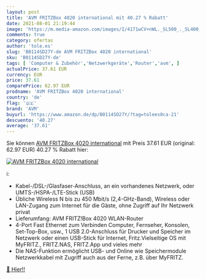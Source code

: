 ```yaml
---
layout: post
title: 'AVM FRITZBox 4020 international mit 40.27 % Rabatt'
date: 2021-08-01 21:19:44
image: 'https://m.media-amazon.com/images/I/4171wCV+nWL._SL500_._SL400_.jpg'
comments: true
category: ofertas
author: 'tole.es'
slug: 'B0114SD27Y-de AVM FRITZBox 4020 international'
sku: 'B0114SD27Y-de'
tags: [ 'Computer & Zubehör','Netzwerkgeräte','Router','avm', ]
actualPrice: 37.61 EUR
currency: EUR
price: 37.61
comparePrice: 62.97 EUR
prodname: 'AVM FRITZBox 4020 international'
country: 'de'
flag: '🇩🇪'
brand: 'AVM'
buyurl: 'https://www.amazon.de/dp/B0114SD27Y/?tag=tolees0ca-21'
descuento: '40.27'
average: '37.61'
---
```


Sie können [AVM FRITZBox 4020 international](https://www.amazon.de/dp/B0114SD27Y/?tag=tolees0ca-21) mit Preis 37.61 EUR (original: 62.97 EUR) 40.27 % Rabatt hier:

[![AVM FRITZBox 4020 international](https://m.media-amazon.com/images/I/4171wCV+nWL._SL500_._SL400_.jpg)](https://www.amazon.de/dp/B0114SD27Y/?tag=tolees0ca-21)

ℹ️:

- Kabel-/DSL-/Glasfaser-Anschluss, an ein vorhandenes Netzwerk, oder UMTS-/HSPA-/LTE-Stick (USB)
- Übliche Wireless N bis zu 450 Mbit/s (2,4-GHz-Band), Wireless oder LAN-Zugang zum Internet für die Gäste, ohne Zugriff auf Ihr Netzwerk privat
- Lieferumfang: AVM FRITZ!Box 4020 WLAN-Router
- 4-Port Fast Ethernet zum Verbinden Computer, Fernseher, Konsolen, Set-Top-Box, usw., 1 USB 2.0-Anschluss für Drucker und Speicher im Netzwerk oder einen USB-Stick für Internet, Fritz.Vielseitige OS mit MyFRITZ., FRITZ.NAS, FRITZ.App und vieles mehr
- Die NAS-Funktion ermöglicht USB- und Online wie Speichermodule Netzwerkkabel mit Zugriff auch aus der Ferne, z.B. über MyFRITZ.

[🛒 Hier!!](https://www.amazon.de/dp/B0114SD27Y/?tag=tolees0ca-21)
